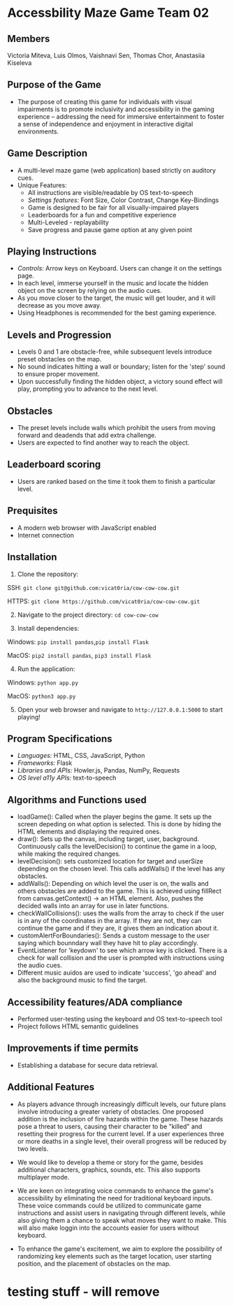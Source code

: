 # Accessbility Maze Game Team 02

## Members
Victoria Miteva, Luis Olmos, Vaishnavi Sen, Thomas Chor, Anastasiia Kiseleva

## Purpose of the Game
- The purpose of creating this game for individuals with visual impairments is to promote inclusivity and accessibility in the gaming experience – addressing the need for immersive entertainment to foster a sense of independence and enjoyment in interactive digital environments.

## Game Description
- A multi-level maze game (web application) based strictly on auditory cues.
- Unique Features: 
    - All instructions are visible/readable by OS text-to-speech
    - *Settings features:* Font Size, Color Contrast, Change Key-Bindings 
    - Game is designed to be fair for all visually-impaired players
    - Leaderboards for a fun and competitive experience
    - Multi-Leveled - replayability
    - Save progress and pause game option at any given point

## Playing Instructions
- *Controls:* Arrow keys on Keyboard. Users can change it on the settings page. 
- In each level, immerse yourself in the music and locate the hidden object on the screen by relying on the audio cues.
- As you move closer to the target, the music will get louder, and it will decrease as you move away.
- Using Headphones is recommended for the best gaming experience. 

## Levels and Progression

- Levels 0 and 1 are obstacle-free, while subsequent levels introduce preset obstacles on the map.
- No sound indicates hitting a wall or boundary; listen for the 'step' sound to ensure proper movement.
- Upon successfully finding the hidden object, a victory sound effect will play, prompting you to advance to the next level.

## Obstacles 
- The preset levels include walls which prohibit the users from moving forward and deadends that add extra challenge. 
- Users are expected to find another way to reach the object. 

## Leaderboard scoring

- Users are ranked based on the time it took them to finish a particular level. 


## Prequisites 

- A modern web browser with JavaScript enabled
- Internet connection

## Installation

1. Clone the repository:

SSH:
`git clone git@github.com:vicat0ria/cow-cow-cow.git`

HTTPS:
`git clone https://github.com/vicat0ria/cow-cow-cow.git`

2. Navigate to the project directory:
`cd cow-cow-cow`

3. Install dependencies:

Windows: `pip install pandas`,`pip install Flask`

MacOS: `pip2 install pandas`, `pip3 install Flask`

4. Run the application:

Windows: `python app.py`

MacOS: `python3 app.py`

5. Open your web browser and navigate to `http://127.0.0.1:5000` to start playing!

## Program Specifications

- *Languages:* HTML, CSS, JavaScript, Python
- *Frameworks:* Flask
- *Libraries and APIs:* Howler.js, Pandas, NumPy, Requests
- *OS level a11y APIs:* text-to-speech

## Algorithms and Functions used
- loadGame(): Called when the player begins the game. It sets up the screen depeding on what option is selected. This is done by hiding the HTML elements and displaying the required ones. 
- draw(): Sets up the canvas, including target, user, background. Continuously calls the levelDecision() to continue the game in a loop, while making the required changes.
- levelDecision(): sets customized location for target and userSize depending on the chosen level. This calls addWalls() if the level has any obstacles. 
- addWalls(): Depending on which level the user is on, the walls and others obstacles are added to the game. This is achieved using fillRect from canvas.getContext() -> an HTML element. Also, pushes the decided walls into an array for use in later functions.
- checkWallCollisions(): uses the walls from the array to check if the user is in any of the coordinates in the array. If they are not, they can continue the game and if they are, it gives them an indication about it. 
- customAlertForBoundaries(): Sends a custom message to the user saying which bounndary wall they have hit to play accordingly. 
- EventListener for 'keydown' to see which arrow key is clicked. There is a check for wall collision and the user is prompted with instructions using the audio cues. 
- Different music auidos are used to indicate 'success', 'go ahead' and also the background music to find the target. 

## Accessibility features/ADA compliance

- Performed user-testing using the keyboard and OS text-to-speech tool
- Project follows HTML semantic guidelines

## Improvements if time permits

- Establishing a database for secure data retrieval.


## Additional Features

- As players advance through increasingly difficult levels, our future plans involve introducing a greater variety of obstacles. One proposed addition is the inclusion of fire hazards within the game. These hazards pose a threat to users, causing their character to be "killed" and resetting their progress for the current level. If a user experiences three or more deaths in a single level, their overall progress will be reduced by two levels. 

- We would like to develop a theme or story for the game, besides additional characters, graphics, sounds, etc. This also supports multiplayer mode. 

- We are keen on integrating voice commands to enhance the game's accessibility by eliminating the need for traditional keyboard inputs. These voice commands could be utilized to communicate game instructions and assist users in navigating through different levels, while also giving them a chance to speak what moves they want to make. This will also make loggin into the accounts easier for users without keyboard. 

- To enhance the game's excitement, we aim to explore the possibility of randomizing key elements such as the target location, user starting position, and the placement of obstacles on the map. 


# testing stuff - will remove